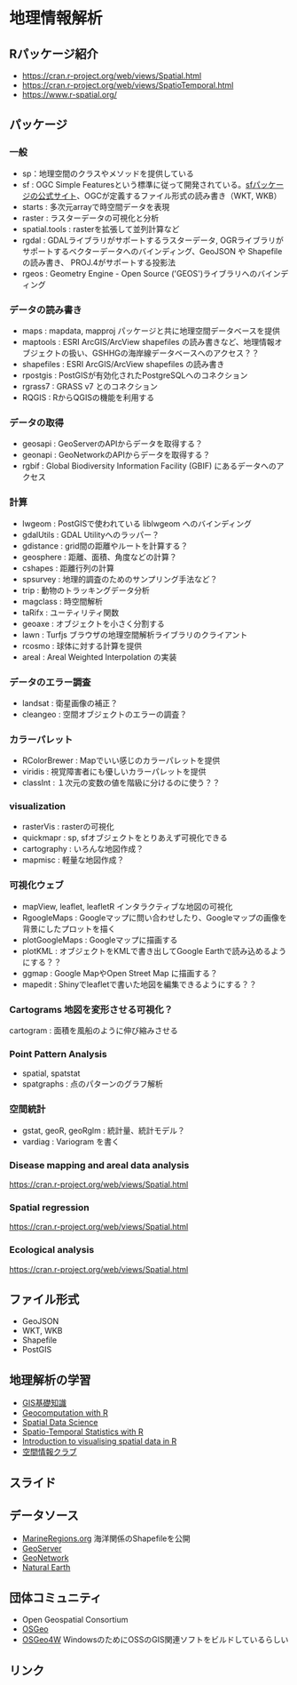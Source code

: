 # 地理情報解析


## Rパッケージ紹介


- https://cran.r-project.org/web/views/Spatial.html
- https://cran.r-project.org/web/views/SpatioTemporal.html
- https://www.r-spatial.org/

## パッケージ

### 一般

 - sp：地理空間のクラスやメソッドを提供している
 - sf : OGC Simple Featuresという標準に従って開発されている。[sfパッケージの公式サイト](https://r-spatial.github.io/sf/index.html)、OGCが定義するファイル形式の読み書き（WKT, WKB）
 - starts : 多次元arrayで時空間データを表現
 - raster : ラスターデータの可視化と分析
 - spatial.tools : rasterを拡張して並列計算など
 - rgdal : GDALライブラリがサポートするラスターデータ, OGRライブラリがサポートするベクターデータへのバインディング、GeoJSON や Shapefile の読み書き、 PROJ.4がサポートする投影法
 - rgeos : Geometry Engine - Open Source ('GEOS')ライブラリへのバインディング

### データの読み書き

 - maps : mapdata, mapproj パッケージと共に地理空間データベースを提供
 - maptools : ESRI ArcGIS/ArcView shapefiles の読み書きなど、地理情報オブジェクトの扱い、GSHHGの海岸線データベースへのアクセス？？
 - shapefiles : ESRI ArcGIS/ArcView shapefiles の読み書き
 - rpostgis : PostGISが有効化されたPostgreSQLへのコネクション
 - rgrass7 : GRASS v7 とのコネクション
 - RQGIS : RからQGISの機能を利用する 

 ### データの取得

 - geosapi : GeoServerのAPIからデータを取得する？
 - geonapi : GeoNetworkのAPIからデータを取得する？
 - rgbif : Global Biodiversity Information Facility (GBIF) にあるデータへのアクセス

 ### 計算

 - lwgeom : PostGISで使われている liblwgeom へのバインディング
 - gdalUtils : GDAL Utilityへのラッパー？
 - gdistance : grid間の距離やルートを計算する？
 - geosphere : 距離、面積、角度などの計算？
 - cshapes : 距離行列の計算
 - spsurvey : 地理的調査のためのサンプリング手法など？
 - trip : 動物のトラッキングデータ分析
 - magclass : 時空間解析
 - taRifx : ユーティリティ関数
 - geoaxe : オブジェクトを小さく分割する
 - lawn : Turfjs ブラウザの地理空間解析ライブラリのクライアント
 - rcosmo : 球体に対する計算を提供
 - areal : Areal Weighted Interpolation の実装

 ### データのエラー調査

 - landsat : 衛星画像の補正？
 - cleangeo : 空間オブジェクトのエラーの調査？



 ### カラーパレット

 - RColorBrewer : Mapでいい感じのカラーパレットを提供
 - viridis : 視覚障害者にも優しいカラーパレットを提供
 - classInt : １次元の変数の値を階級に分けるのに使う？？

 ### visualization 

 - rasterVis : rasterの可視化
 - quickmapr : sp, sfオブジェクトをとりあえず可視化できる
 - cartography : いろんな地図作成？
 - mapmisc : 軽量な地図作成？

### 可視化ウェブ

 - mapView, leaflet, leafletR インタラクティブな地図の可視化
 - RgoogleMaps : Googleマップに問い合わせしたり、Googleマップの画像を背景にしたプロットを描く
 - plotGoogleMaps : Googleマップに描画する
 - plotKML : オブジェクトをKMLで書き出してGoogle Earthで読み込めるようにする？？
 - ggmap : Google MapやOpen Street Map に描画する？
 - mapedit : Shinyでleafletで書いた地図を編集できるようにする？？

### Cartograms 地図を変形させる可視化？

cartogram : 面積を風船のように伸び縮みさせる

### Point Pattern Analysis

- spatial, spatstat
- spatgraphs : 点のパターンのグラフ解析

### 空間統計

- gstat, geoR, geoRglm : 統計量、統計モデル？
- vardiag : Variogram を書く

### Disease mapping and areal data analysis

https://cran.r-project.org/web/views/Spatial.html

### Spatial regression

https://cran.r-project.org/web/views/Spatial.html

### Ecological analysis

https://cran.r-project.org/web/views/Spatial.html




## ファイル形式

- GeoJSON
- WKT, WKB
- Shapefile
- PostGIS


## 地理解析の学習

- [GIS基礎知識](https://www.esrij.com/gis-guide/)
- [Geocomputation with R](https://geocompr.robinlovelace.net/)
- [Spatial Data Science](https://keen-swartz-3146c4.netlify.com/index.html)
- [Spatio-Temporal Statistics with R](https://spacetimewithr.org/)
- [Introduction to visualising spatial data in R](https://cran.r-project.org/doc/contrib/intro-spatial-rl.pdf)
- [空間情報クラブ](http://club.informatix.co.jp/)


## スライド


## データソース

- [MarineRegions.org](http://www.marineregions.org/downloads.php) 海洋関係のShapefileを公開
- [GeoServer](http://geoserver.org/)
- [GeoNetwork](https://geonetwork-opensource.org/)
- [Natural Earth](http://www.naturalearthdata.com/)


## 団体コミュニティ

- Open Geospatial Consortium
- [OSGeo](https://www.osgeo.jp/)
- [OSGeo4W](http://trac.osgeo.org/osgeo4w/wiki/OSGeo4W_jp) WindowsのためにOSSのGIS関連ソフトをビルドしているらしい


## リンク




